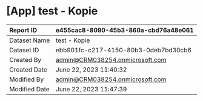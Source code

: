 



# [App] test - Kopie

|Report ID|e455cac8-8090-45b3-860a-cbd76a48e061|
| :--- | :--- |
|Dataset Name|test - Kopie|
|Dataset ID|ebb901fc-c217-4150-80b3-0deb7bd30cb6|
|Created By|admin@CRM038254.onmicrosoft.com|
|Created Date|June 22, 2023 11:40:32|
|Modified By|admin@CRM038254.onmicrosoft.com|
|Modified Date|June 22, 2023 11:47:39|
